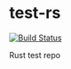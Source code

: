 # test-rs

[![Build Status](https://travis-ci.com/mvertescher/test-rs.svg?branch=master)](https://travis-ci.com/mvertescher/test-rs)

Rust test repo
